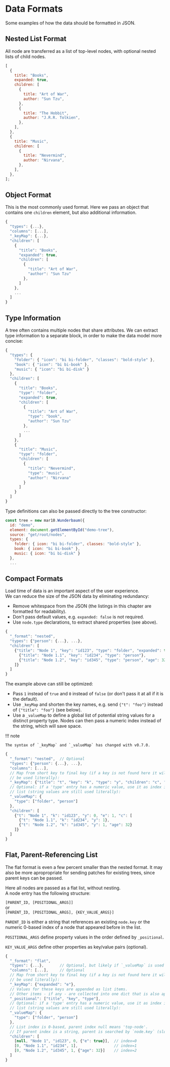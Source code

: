 # Data Formats

Some examples of how the data should be formatted in JSON.

## Nested List Format

All node are transferred as a list of top-level nodes, with optional nested
lists of child nodes.

```js
[
  {
    title: "Books",
    expanded: true,
    children: [
      {
        title: "Art of War",
        author: "Sun Tzu",
      },
      {
        title: "The Hobbit",
        author: "J.R.R. Tolkien",
      },
    ],
  },
  {
    title: "Music",
    children: [
      {
        title: "Nevermind",
        author: "Nirvana",
      },
    ],
  },
];
```

## Object Format

This is the most commonly used format. Here we pass an object that contains
one `children` element, but also additional information.

```js
{
  "types": {...},
  "columns": [...],
  "_keyMap": {...},
  "children": [
    {
      "title": "Books",
      "expanded": true,
      "children": [
        {
          "title": "Art of War",
          "author": "Sun Tzu"
        },
      ]
    },
    ...
  ]
}
```

## Type Information

A tree often contains multiple nodes that share attributes.
We can extract type information to a separate block, in order to make the
data model more concise:

```js
{
  "types": {
    "folder": { "icon": "bi bi-folder", "classes": "bold-style" },
    "book": { "icon": "bi bi-book" },
    "music": { "icon": "bi bi-disk" }
  },
  "children": [
    {
      "title": "Books",
      "type": "folder",
      "expanded": true,
      "children": [
        {
          "title": "Art of War",
          "type": "book",
          "author": "Sun Tzu"
        },
        ...
      ]
    },
    {
      "title": "Music",
      "type": "folder",
      "children": [
        {
          "title": "Nevermind",
          "type": "music",
          "author": "Nirvana"
        }
      ]
    }
  ]
}
```

Type definitions can also be passed directly to the tree constructor:

```js
const tree = new mar10.Wunderbaum({
  id: "demo",
  element: document.getElementById("demo-tree"),
  source: "get/root/nodes",
  types: {
    folder: { icon: "bi bi-folder", classes: "bold-style" },
    book: { icon: "bi bi-book" },
    music: { icon: "bi bi-disk" }
  },
  ...
```

## Compact Formats

Load time of data is an important aspect of the user experience. <br>
We can reduce the size of the JSON data by eliminating redundancy:

- Remove whitespace from the JSON (the listings in this chapter are formatted
  for readability).
- Don't pass default values, e.g. `expanded: false` is not required.
- Use `node.type` declarations, to extract shared properties (see above).

```js
{
  "_format": "nested",
  "types": {"person": {...}, ...},
  "children": [
    {"title": "Node 1", "key": "id123", "type": "folder", "expanded": true, "children": [
      {"title": "Node 1.1", "key": "id234", "type": "person"},
      {"title": "Node 1.2", "key": "id345", "type": "person", "age": 32}
    ]}
  ]
}
```

The example above can still be optimized:

- Pass `1` instead of `true` and `0` instead of `false`
  (or don't pass it at all if it is the default).
- Use `_keyMap` and shorten the key names, e.g. send `{"t": "foo"}` instead of
  `{"title": "foo"}` (see below).
- Use a `_valueMap` to define a global list of potential string values for a distinct property type. Nodes can then pass a numeric index instead of the string, which will save space.

!!! note

    The syntax of `_keyMap` and `_valueMap` has changed with v0.7.0.

```js
{
  "_format": "nested",  // Optional
  "types": {"person": {...}, ...},
  "columns": [...],
  // Map from short key to final key (if a key is not found here it will
  // be used literally):
  "_keyMap": {"title": "t", "key": "k", "type": "y", "children": "c", "expanded": "e"},
  // Optional: if a 'type' entry has a numeric value, use it as index into this
  // list (string values are still used literally):
  "_valueMap": {
    "type": ["folder", "person"]
  },
  "children": [
    {"t": "Node 1", "k": "id123", "y": 0, "e": 1, "c": [
      {"t": "Node 1.1", "k": "id234", "y": 1},
      {"t": "Node 1.2", "k": "id345", "y": 1, "age": 32}
    ]}
  ]
}
```

## Flat, Parent-Referencing List

The flat format is even a few percent smaller than the nested format.
It may also be more apropropriate for sending patches for existing trees, since
parent keys can be passed.

Here all nodes are passed as a flat list, without nesting. <br>
A node entry has the following structure:

`[PARENT_ID, [POSITIONAL_ARGS]]`<br>
or <br>
`[PARENT_ID, [POSITIONAL_ARGS], {KEY_VALUE_ARGS}]`

`PARENT_ID` is either a string that references an existing `node.key`
or the numeric 0-based index of a node that appeared before in the list.

`POSITIONAL_ARGS` define property values in the order defined by `_positional`.

`KEY_VALUE_ARGS` define other properties as key/value pairs (optional).

```js
{
  "_format": "flat",
  "types": {...},       // Optional, but likely if `_valueMap` is used
  "columns": [...],     // Optional
  // Map from short key to final key (if a key is not found here it will
  // be used literally):
  "_keyMap": {"expanded": "e"},
  // Values for these keys are appended as list items.
  // Other items - if any - are collected into one dict that is also appended:
  "_positional": ["title", "key", "type"],
  // Optional: if a 'type' entry has a numeric value, use it as index into this
  // list (string values are still used literally):
  "_valueMap": {
    "type": ["folder", "person"]
  },
  // List index is 0-based, parent index null means 'top-node'.
  // If parent index is a string, parent is searched by `node.key` (slower)
  "children": [
    [null, "Node 1", "id123", 0, {"e": true}],  // index=0
    [0, "Node 1.1", "id234", 1],                // index=1
    [0, "Node 1.2", "id345", 1, {"age": 32}]    // index=2
  ]
}
```
